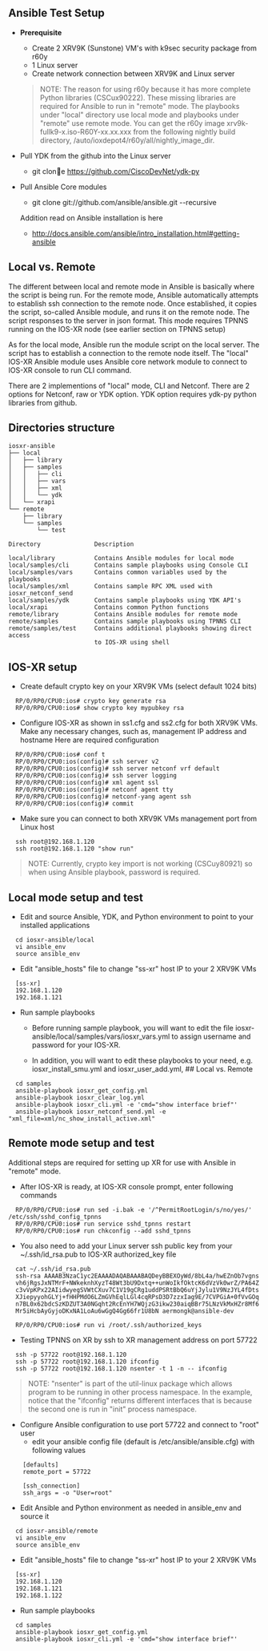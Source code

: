 ## Ansible Test Setup

- **Prerequisite**
  * Create 2 XRV9K (Sunstone) VM's with k9sec security package from r60y
  * 1 Linux server
  * Create network connection between XRV9K and Linux server

  > NOTE:
  > The reason for using r60y because it has more complete Python libraries
  > (CSCux90222).  These missing libraries are required for Ansible to run
  > in "remote" mode. The playbooks under "local" directory use local mode and
  > playbooks under "remote" use remote mode.  You can get the r60y image
  > xrv9k-fullk9-x.iso-R60Y-xx.xx.xxx from the following nightly build
  > directory, /auto/ioxdepot4/r60y/all/nightly_image_dir.

- Pull YDK from the github into the Linux server
  * git clone https://github.com/CiscoDevNet/ydk-py

- Pull Ansible Core modules
  * git clone git://github.com/ansible/ansible.git --recursive

  Addition read on Ansible installation is here
  * http://docs.ansible.com/ansible/intro_installation.html#getting-ansible

## Local vs. Remote

The different between local and remote mode in Ansible is basically
where the script is being run.  For the remote mode, Ansible automatically
attempts to establish ssh connection to the remote node.  Once established,
it copies the script, so-called Ansible module, and runs it on the remote
node. The script responses to the server in json format. This mode requires
TPNNS running on the IOS-XR node (see earlier section on TPNNS setup)

As for the local mode, Ansible run the module script on the local server.
The script has to establish a connection to the remote node itself. The
"local" IOS-XR Ansible module uses Ansible core network module to connect
to IOS-XR console to run CLI command.

There are 2 implementions of "local" mode, CLI and Netconf. There are 2
options for Netconf, raw or YDK option. YDK option requires ydk-py
python libraries from github.

## Directories structure

```
iosxr-ansible
├── local
│   ├── library
│   ├── samples
│   │   ├── cli
│   │   ├── vars
│   │   ├── xml
│   │   └── ydk
│   └── xrapi
└── remote
    ├── library
    └── samples
        └── test

Directory               Description

local/library           Contains Ansible modules for local mode
local/samples/cli       Contains sample playbooks using Console CLI
local/samples/vars      Contains common variables used by the playbooks
local/samples/xml       Contains sample RPC XML used with iosxr_netconf_send
local/samples/ydk       Contains sample playbooks using YDK API's
local/xrapi             Contains common Python functions
remote/library          Contains Ansible modules for remote mode
remote/samples          Contains sample playbooks using TPNNS CLI
remote/samples/test     Contains additional playbooks showing direct access
                        to IOS-XR using shell
```

## IOS-XR setup

- Create default crypto key on your XRV9K VMs (select default 1024 bits)

```
  RP/0/RP0/CPU0:ios# crypto key generate rsa 
  RP/0/RP0/CPU0:ios# show crypto key mypubkey rsa
```
- Configure IOS-XR as shown in ss1.cfg and ss2.cfg for both XRV9K VMs.
  Make any necessary changes, such as, management IP address and hostname
  Here are required configuration
  
```
  RP/0/RP0/CPU0:ios# conf t
  RP/0/RP0/CPU0:ios(config)# ssh server v2
  RP/0/RP0/CPU0:ios(config)# ssh server netconf vrf default
  RP/0/RP0/CPU0:ios(config)# ssh server logging
  RP/0/RP0/CPU0:ios(config)# xml agent ssl
  RP/0/RP0/CPU0:ios(config)# netconf agent tty
  RP/0/RP0/CPU0:ios(config)# netconf-yang agent ssh
  RP/0/RP0/CPU0:ios(config)# commit
```
- Make sure you can connect to both XRV9K VMs management port from Linux host

```
  ssh root@192.168.1.120
  ssh root@192.168.1.120 "show run"
```
  > NOTE:
  > Currently, crypto key import is not working (CSCuy80921) so when
  > using Ansible playbook, password is required.

## Local mode setup and test

- Edit and source Ansible, YDK, and Python environment to point to your
  installed applications

```
  cd iosxr-ansible/local
  vi ansible_env
  source ansible_env
```
- Edit "ansible_hosts" file to change "ss-xr" host IP to your 2 XRV9K VMs

```
  [ss-xr]
  192.168.1.120
  192.168.1.121
```
- Run sample playbooks
    * Before running sample playbook, you will want to edit the file
      iosxr-ansible/local/samples/vars/iosxr_vars.yml to assign username and
      password for your IOS-XR.
  
    * In addition, you will want to edit these playbooks to your need,
      e.g. iosxr_install_smu.yml and iosxr_user_add.yml, ## Local vs. Remote

```
  cd samples
  ansible-playbook iosxr_get_config.yml
  ansible-playbook iosxr_clear_log.yml
  ansible-playbook iosxr_cli.yml -e 'cmd="show interface brief"'
  ansible-playbook iosxr_netconf_send.yml -e "xml_file=xml/nc_show_install_active.xml"
```
## Remote mode setup and test

Additional steps are required for setting up XR for use with Ansible in
"remote" mode.

- After IOS-XR is ready, at IOS-XR console prompt, enter following commands

```
  RP/0/RP0/CPU0:ios# run sed -i.bak -e '/^PermitRootLogin/s/no/yes/' /etc/ssh/sshd_config_tpnns
  RP/0/RP0/CPU0:ios# run service sshd_tpnns restart
  RP/0/RP0/CPU0:ios# run chkconfig --add sshd_tpnns
```
- You also need to add your Linux server ssh public key from your
  ~/.ssh/id_rsa.pub to IOS-XR authorized_key file
  
```
  cat ~/.ssh/id_rsa.pub
  ssh-rsa AAAAB3NzaC1yc2EAAAADAQABAAABAQDeyBBEXOyWd/8bL4a/hwEZnOb7vgns
  vh6jRgsJxNTMrF+NWkeknhXyzT48Wt3bU9Dxtq++unWoIkfOktcK6dVzVk0wrZ/PA64Z
  c3vVpKPx22AIidwyegSVWtCXuv7C1V19gCRg1uddPSRtBbQ6uYjJylu1V9NzJYL4fDts
  XJiepyyohGLYj+fHHPMdO6LZmGVhEqlLGl4cqRPsD3D7zzxIag9E/7CVPGiA+0fVvGOq
  n7BL0x62bdcSzKDZUT3A0NGqht2RcEnYH7WQjzG3ikw230aiqBBr75LNzVkMxHZr8Mf6
  Mr5iHcbAyGyjoDKxNA1LoAu6wGgQ4Gg66fr1U8bN aermongk@ansible-dev
```

```
  RP/0/RP0/CPU0:ios# run vi /root/.ssh/authorized_keys
```
- Testing TPNNS on XR by ssh to XR management address on port 57722

```
  ssh -p 57722 root@192.168.1.120
  ssh -p 57722 root@192.168.1.120 ifconfig
  ssh -p 57722 root@192.168.1.120 nsenter -t 1 -n -- ifconfig
```
  > NOTE:
  > "nsenter" is part of the util-linux package which allows program to
  > be running in other process namespace.  In the example, notice that
  > the "ifconfig" returns different interfaces that is because the second
  > one is run in "init" process namespace.

- Configure Ansible configuration to use port 57722 and connect to "root" user
  * edit your ansible config file (default is /etc/ansible/ansible.cfg) with
    following values
    
```
    [defaults]
    remote_port = 57722

    [ssh_connection]
    ssh_args = -o "User=root"
```
- Edit Ansible and Python environment as needed in ansible_env and source it

```
  cd iosxr-ansible/remote
  vi ansible_env
  source ansible_env
```
- Edit "ansible_hosts" file to change "ss-xr" host IP to your 2 XRV9K VMs

```
  [ss-xr]
  192.168.1.120
  192.168.1.121
  192.168.1.122
```
- Run sample playbooks

```
  cd samples
  ansible-playbook iosxr_get_config.yml
  ansible-playbook iosxr_cli.yml -e 'cmd="show interface brief"'
```